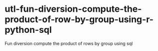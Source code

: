 # utl-fun-diversion-compute-the-product-of-row-by-group-using-r-python-sql
Fun diversion compute the product of rows by group using sql
